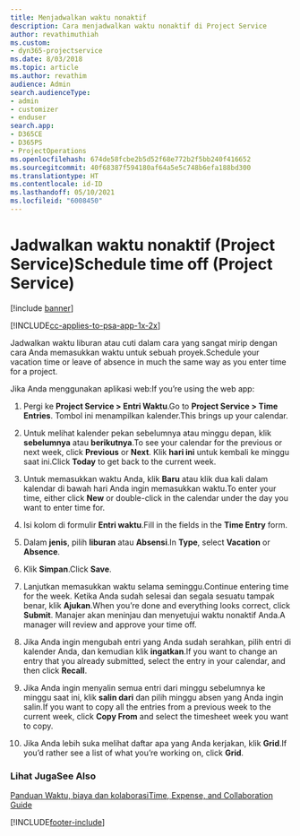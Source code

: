 ```yaml
---
title: Menjadwalkan waktu nonaktif
description: Cara menjadwalkan waktu nonaktif di Project Service
author: revathimuthiah
ms.custom:
- dyn365-projectservice
ms.date: 8/03/2018
ms.topic: article
ms.author: revathim
audience: Admin
search.audienceType:
- admin
- customizer
- enduser
search.app:
- D365CE
- D365PS
- ProjectOperations
ms.openlocfilehash: 674de58fcbe2b5d52f68e772b2f5bb240f416652
ms.sourcegitcommit: 40f68387f594180af64a5e5c748b6efa188bd300
ms.translationtype: HT
ms.contentlocale: id-ID
ms.lasthandoff: 05/10/2021
ms.locfileid: "6008450"
---
```

# <a name="schedule-time-off-project-service"></a><span data-ttu-id="3bdc7-103">Jadwalkan waktu nonaktif (Project Service)</span><span class="sxs-lookup"><span data-stu-id="3bdc7-103">Schedule time off (Project Service)</span></span>

[!include [banner](../includes/psa-now-project-operations.md)]

[!INCLUDE[cc-applies-to-psa-app-1x-2x](../includes/cc-applies-to-psa-app-1x-2x.md)]

<span data-ttu-id="3bdc7-104">Jadwalkan waktu liburan atau cuti dalam cara yang sangat mirip dengan cara Anda memasukkan waktu untuk sebuah proyek.</span><span class="sxs-lookup"><span data-stu-id="3bdc7-104">Schedule your vacation time or leave of absence in much the same way as you enter time for a project.</span></span>  
  
 <span data-ttu-id="3bdc7-105">Jika Anda menggunakan aplikasi web:</span><span class="sxs-lookup"><span data-stu-id="3bdc7-105">If you’re using the web app:</span></span>  
  
1.  <span data-ttu-id="3bdc7-106">Pergi ke **Project Service > Entri Waktu**.</span><span class="sxs-lookup"><span data-stu-id="3bdc7-106">Go to **Project Service > Time Entries**.</span></span> <span data-ttu-id="3bdc7-107">Tombol ini menampilkan kalender.</span><span class="sxs-lookup"><span data-stu-id="3bdc7-107">This brings up your calendar.</span></span>  
  
2.  <span data-ttu-id="3bdc7-108">Untuk melihat kalender pekan sebelumnya atau minggu depan, klik **sebelumnya** atau **berikutnya**.</span><span class="sxs-lookup"><span data-stu-id="3bdc7-108">To see your calendar for the previous or next week, click **Previous** or **Next**.</span></span> <span data-ttu-id="3bdc7-109">Klik **hari ini** untuk kembali ke minggu saat ini.</span><span class="sxs-lookup"><span data-stu-id="3bdc7-109">Click **Today** to get back to the current week.</span></span>  
  
3.  <span data-ttu-id="3bdc7-110">Untuk memasukkan waktu Anda, klik **Baru** atau klik dua kali dalam kalendar di bawah hari Anda ingin memasukkan waktu.</span><span class="sxs-lookup"><span data-stu-id="3bdc7-110">To enter your time, either click **New** or double-click in the calendar under the day you want to enter time for.</span></span>  
  
4.  <span data-ttu-id="3bdc7-111">Isi kolom di formulir **Entri waktu**.</span><span class="sxs-lookup"><span data-stu-id="3bdc7-111">Fill in the fields in the **Time Entry** form.</span></span>  
  
5.  <span data-ttu-id="3bdc7-112">Dalam **jenis**, pilih **liburan** atau **Absensi**.</span><span class="sxs-lookup"><span data-stu-id="3bdc7-112">In **Type**, select **Vacation** or **Absence**.</span></span>  
  
6.  <span data-ttu-id="3bdc7-113">Klik **Simpan**.</span><span class="sxs-lookup"><span data-stu-id="3bdc7-113">Click **Save**.</span></span>  
  
7.  <span data-ttu-id="3bdc7-114">Lanjutkan memasukkan waktu selama seminggu.</span><span class="sxs-lookup"><span data-stu-id="3bdc7-114">Continue entering time for the week.</span></span> <span data-ttu-id="3bdc7-115">Ketika Anda sudah selesai dan segala sesuatu tampak benar, klik **Ajukan**.</span><span class="sxs-lookup"><span data-stu-id="3bdc7-115">When you’re done and everything looks correct, click **Submit**.</span></span> <span data-ttu-id="3bdc7-116">Manajer akan meninjau dan menyetujui waktu nonaktif Anda.</span><span class="sxs-lookup"><span data-stu-id="3bdc7-116">A manager will review and approve your time off.</span></span>  
  
8.  <span data-ttu-id="3bdc7-117">Jika Anda ingin mengubah entri yang Anda sudah serahkan, pilih entri di kalender Anda, dan kemudian klik **ingatkan**.</span><span class="sxs-lookup"><span data-stu-id="3bdc7-117">If you want to change an entry that you already submitted, select the entry in your calendar, and then click **Recall**.</span></span>  
  
9. <span data-ttu-id="3bdc7-118">Jika Anda ingin menyalin semua entri dari minggu sebelumnya ke minggu saat ini, klik **salin dari** dan pilih minggu absen yang Anda ingin salin.</span><span class="sxs-lookup"><span data-stu-id="3bdc7-118">If you want to copy all the entries from a previous week to the current week, click **Copy From** and select the timesheet week you want to copy.</span></span>  
  
10. <span data-ttu-id="3bdc7-119">Jika Anda lebih suka melihat daftar apa yang Anda kerjakan, klik **Grid**.</span><span class="sxs-lookup"><span data-stu-id="3bdc7-119">If you’d rather see a list of what you’re working on, click **Grid**.</span></span>  
  
### <a name="see-also"></a><span data-ttu-id="3bdc7-120">Lihat Juga</span><span class="sxs-lookup"><span data-stu-id="3bdc7-120">See Also</span></span>  
 [<span data-ttu-id="3bdc7-121">Panduan Waktu, biaya dan kolaborasi</span><span class="sxs-lookup"><span data-stu-id="3bdc7-121">Time, Expense, and Collaboration Guide</span></span>](../psa/time-expense-collaboration-guide.md)


[!INCLUDE[footer-include](../includes/footer-banner.md)]